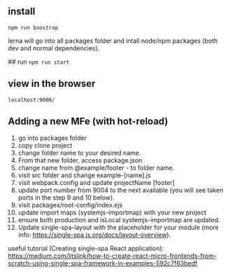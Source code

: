 ## install

`npm run boostrap`

lerna will go into all packages folder and intall node/npm packages (both dev and normal dependencies).

## run
`npm run start`

## view in the browser

`localhost:9000/`

## Adding a new MFe (with hot-reload)

1. go into packages folder
2. copy clone project
3. change folder name to your desired name.
4. From that new folder, access package.json
5. change name from @example/footer - to folder name.
6. visit src folder and change example-[name].js
7. visit webpack.config and update projectName [footer]
8. update port number from 9004 to the next available (you will see taken ports in the step 9 and 10 below).
9. visit packages/root-config/index.ejs
10. update import maps (systemjs-importmap) with your new project
11. ensure both production and isLocal systemjs-importmap are updated.
12. Update single-spa-layout with the placeholder for your module (more info: https://single-spa.js.org/docs/layout-overview).

useful tutorial (Creating single-spa React application):
https://medium.com/litslink/how-to-create-react-micro-frontends-from-scratch-using-single-spa-framework-in-examples-592c7f63bedf
